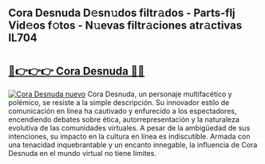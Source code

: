 ## Cora Desnuda D𝚎sn𝚞dos filtr𝚊dos - Parts-flj Vid𝚎os f𝚘tos - N𝚞evas filtr𝚊ciones atr𝚊ctivas lL704

# <h2><a href="http://mbarsl.tromn.icu/?c=Cora+Desnuda">🔗👉👉👉 Cora Desnuda 🔗🔗</a></h2>

[![Cora Desnuda nuevo](https://i.imgur.com/pEAQMta.gif)](http://mbarsl.tromn.icu/?c=Cora+Desnuda)
Cora Desnuda, un personaje multifacético y polémico, se resiste a la simple descripción. Su innovador estilo de comunicación en línea ha cautivado y enfurecido a los espectadores, encendiendo debates sobre ética, autorrepresentación y la naturaleza evolutiva de las comunidades virtuales. A pesar de la ambigüedad de sus intenciones, su impacto en la cultura en línea es indiscutible. Armada con una tenacidad inquebrantable y un encanto innegable, la influencia de Cora Desnuda en el mundo virtual no tiene límites.
